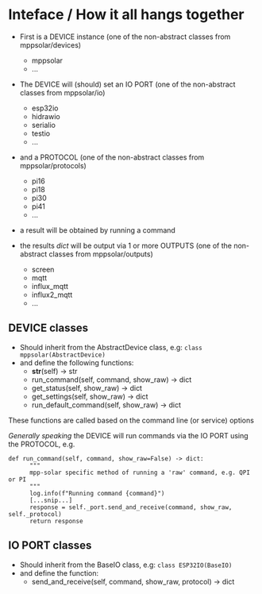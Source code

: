 # Inteface / How it all hangs together #

* First is a DEVICE instance (one of the non-abstract classes from mppsolar/devices)
    * mppsolar
    * ...

* The DEVICE will (should) set an IO PORT (one of the non-abstract classes from mppsolar/io)
    * esp32io
    * hidrawio
    * serialio
    * testio
    * ...

* and a PROTOCOL (one of the non-abstract classes from mppsolar/protocols)
    * pi16
    * pi18
    * pi30
    * pi41
    * ...

* a result will be obtained by running a command
* the results _dict_ will be output via 1 or more OUTPUTS (one of the non-abstract classes from mppsolar/outputs)
    * screen
    * mqtt
    * influx_mqtt
    * influx2_mqtt
    * ...

## DEVICE classes ##
* Should inherit from the AbstractDevice class, e.g: `class mppsolar(AbstractDevice)`
* and define the following functions:
    * __str__(self) -> str
    * run_command(self, command, show_raw) -> dict
    * get_status(self, show_raw) -> dict
    * get_settings(self, show_raw) -> dict
    * run_default_command(self, show_raw) -> dict

These functions are called based on the command line (or service) options

_Generally speaking_ the DEVICE will run commands via the IO PORT using the PROTOCOL, e.g.
```
def run_command(self, command, show_raw=False) -> dict:
      """
      mpp-solar specific method of running a 'raw' command, e.g. QPI or PI
      """
      log.info(f"Running command {command}")
      [...snip...]
      response = self._port.send_and_receive(command, show_raw, self._protocol)
      return response
```


## IO PORT classes ##
* Should inherit from the BaseIO class, e.g: `class ESP32IO(BaseIO)`
* and define the function:
    * send_and_receive(self, command, show_raw, protocol) -> dict

